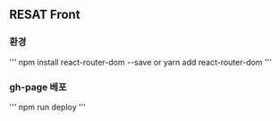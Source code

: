 ## RESAT Front

### 환경
'''
npm install react-router-dom --save
    or
yarn add react-router-dom
'''

### gh-page 베포
'''
npm run deploy
'''